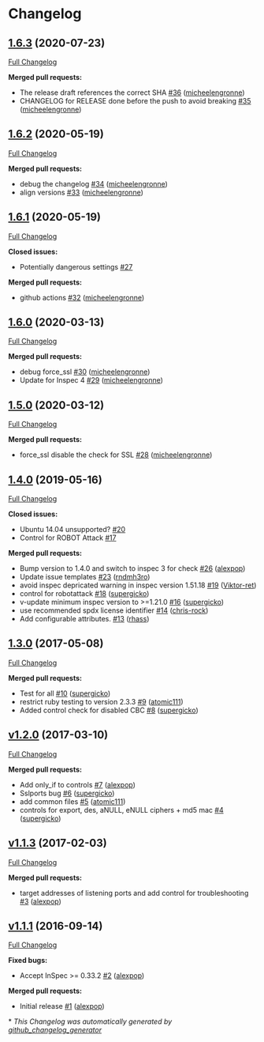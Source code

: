 # Changelog

## [1.6.3](https://github.com/dev-sec/ssl-baseline/tree/1.6.3) (2020-07-23)

[Full Changelog](https://github.com/dev-sec/ssl-baseline/compare/1.6.2...1.6.3)

**Merged pull requests:**

- The release draft references the correct SHA [\#36](https://github.com/dev-sec/ssl-baseline/pull/36) ([micheelengronne](https://github.com/micheelengronne))
- CHANGELOG for RELEASE done before the push to avoid breaking [\#35](https://github.com/dev-sec/ssl-baseline/pull/35) ([micheelengronne](https://github.com/micheelengronne))

## [1.6.2](https://github.com/dev-sec/ssl-baseline/tree/1.6.2) (2020-05-19)

[Full Changelog](https://github.com/dev-sec/ssl-baseline/compare/1.6.1...1.6.2)

**Merged pull requests:**

- debug the changelog [\#34](https://github.com/dev-sec/ssl-baseline/pull/34) ([micheelengronne](https://github.com/micheelengronne))
- align versions [\#33](https://github.com/dev-sec/ssl-baseline/pull/33) ([micheelengronne](https://github.com/micheelengronne))

## [1.6.1](https://github.com/dev-sec/ssl-baseline/tree/1.6.1) (2020-05-19)

[Full Changelog](https://github.com/dev-sec/ssl-baseline/compare/1.6.0...1.6.1)

**Closed issues:**

- Potentially dangerous settings [\#27](https://github.com/dev-sec/ssl-baseline/issues/27)

**Merged pull requests:**

- github actions [\#32](https://github.com/dev-sec/ssl-baseline/pull/32) ([micheelengronne](https://github.com/micheelengronne))

## [1.6.0](https://github.com/dev-sec/ssl-baseline/tree/1.6.0) (2020-03-13)

[Full Changelog](https://github.com/dev-sec/ssl-baseline/compare/1.5.0...1.6.0)

**Merged pull requests:**

- debug force\_ssl [\#30](https://github.com/dev-sec/ssl-baseline/pull/30) ([micheelengronne](https://github.com/micheelengronne))
- Update for Inspec 4 [\#29](https://github.com/dev-sec/ssl-baseline/pull/29) ([micheelengronne](https://github.com/micheelengronne))

## [1.5.0](https://github.com/dev-sec/ssl-baseline/tree/1.5.0) (2020-03-12)

[Full Changelog](https://github.com/dev-sec/ssl-baseline/compare/1.4.0...1.5.0)

**Merged pull requests:**

- force\_ssl disable the check for SSL [\#28](https://github.com/dev-sec/ssl-baseline/pull/28) ([micheelengronne](https://github.com/micheelengronne))

## [1.4.0](https://github.com/dev-sec/ssl-baseline/tree/1.4.0) (2019-05-16)

[Full Changelog](https://github.com/dev-sec/ssl-baseline/compare/1.3.0...1.4.0)

**Closed issues:**

- Ubuntu 14.04 unsupported? [\#20](https://github.com/dev-sec/ssl-baseline/issues/20)
- Control for ROBOT Attack [\#17](https://github.com/dev-sec/ssl-baseline/issues/17)

**Merged pull requests:**

- Bump version to 1.4.0 and switch to inspec 3 for check [\#26](https://github.com/dev-sec/ssl-baseline/pull/26) ([alexpop](https://github.com/alexpop))
- Update issue templates [\#23](https://github.com/dev-sec/ssl-baseline/pull/23) ([rndmh3ro](https://github.com/rndmh3ro))
- avoid inspec depricated warning in inspec version 1.51.18 [\#19](https://github.com/dev-sec/ssl-baseline/pull/19) ([Viktor-ret](https://github.com/Viktor-ret))
- control for robotattack [\#18](https://github.com/dev-sec/ssl-baseline/pull/18) ([supergicko](https://github.com/supergicko))
- v-update minimum inspec version to \>=1.21.0  [\#16](https://github.com/dev-sec/ssl-baseline/pull/16) ([supergicko](https://github.com/supergicko))
- use recommended spdx license identifier [\#14](https://github.com/dev-sec/ssl-baseline/pull/14) ([chris-rock](https://github.com/chris-rock))
- Add configurable attributes. [\#13](https://github.com/dev-sec/ssl-baseline/pull/13) ([rhass](https://github.com/rhass))

## [1.3.0](https://github.com/dev-sec/ssl-baseline/tree/1.3.0) (2017-05-08)

[Full Changelog](https://github.com/dev-sec/ssl-baseline/compare/v1.2.0...1.3.0)

**Merged pull requests:**

- Test for all [\#10](https://github.com/dev-sec/ssl-baseline/pull/10) ([supergicko](https://github.com/supergicko))
- restrict ruby testing to version 2.3.3 [\#9](https://github.com/dev-sec/ssl-baseline/pull/9) ([atomic111](https://github.com/atomic111))
- Added control check for disabled CBC [\#8](https://github.com/dev-sec/ssl-baseline/pull/8) ([supergicko](https://github.com/supergicko))

## [v1.2.0](https://github.com/dev-sec/ssl-baseline/tree/v1.2.0) (2017-03-10)

[Full Changelog](https://github.com/dev-sec/ssl-baseline/compare/v1.1.3...v1.2.0)

**Merged pull requests:**

- Add only\_if to controls [\#7](https://github.com/dev-sec/ssl-baseline/pull/7) ([alexpop](https://github.com/alexpop))
- Sslports bug [\#6](https://github.com/dev-sec/ssl-baseline/pull/6) ([supergicko](https://github.com/supergicko))
- add common files [\#5](https://github.com/dev-sec/ssl-baseline/pull/5) ([atomic111](https://github.com/atomic111))
- controls for export, des, aNULL, eNULL ciphers + md5 mac [\#4](https://github.com/dev-sec/ssl-baseline/pull/4) ([supergicko](https://github.com/supergicko))

## [v1.1.3](https://github.com/dev-sec/ssl-baseline/tree/v1.1.3) (2017-02-03)

[Full Changelog](https://github.com/dev-sec/ssl-baseline/compare/v1.1.1...v1.1.3)

**Merged pull requests:**

- target addresses of listening ports and add control for troubleshooting [\#3](https://github.com/dev-sec/ssl-baseline/pull/3) ([alexpop](https://github.com/alexpop))

## [v1.1.1](https://github.com/dev-sec/ssl-baseline/tree/v1.1.1) (2016-09-14)

[Full Changelog](https://github.com/dev-sec/ssl-baseline/compare/08492ded0dc353f8af232cb33ee07bf12580656d...v1.1.1)

**Fixed bugs:**

- Accept InSpec \>= 0.33.2 [\#2](https://github.com/dev-sec/ssl-baseline/pull/2) ([alexpop](https://github.com/alexpop))

**Merged pull requests:**

- Initial release [\#1](https://github.com/dev-sec/ssl-baseline/pull/1) ([alexpop](https://github.com/alexpop))



\* *This Changelog was automatically generated by [github_changelog_generator](https://github.com/github-changelog-generator/github-changelog-generator)*
